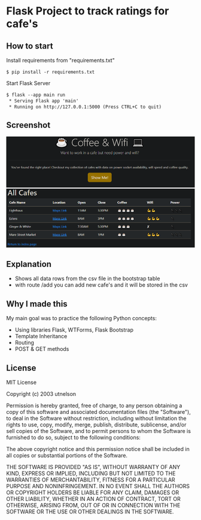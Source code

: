 # Flask Project to track ratings for cafe's

## How to start
Install requirements from "requirements.txt"
```
$ pip install -r requirements.txt
```
Start Flask Server
```
$ flask --app main run
 * Serving Flask app 'main'
 * Running on http://127.0.0.1:5000 (Press CTRL+C to quit)
 ```
## Screenshot
![image](2024-01-01%2000_45_07-Coffee%20and%20Wifi.png)
![image](2024-01-01%2000_46_41-Restaurants.png)

## Explanation
- Shows all data rows from the csv file in the bootstrap table
- with route /add you can add new cafe's and it will be stored in the csv

## Why I made this
My main goal was to practice the following Python concepts:
- Using libraries Flask, WTForms, Flask Bootstrap
- Template Inheritance
- Routing
- POST & GET methods

## License
MIT License

Copyright (c) 2003 utnelson

Permission is hereby granted, free of charge, to any person obtaining a copy
of this software and associated documentation files (the "Software"), to deal
in the Software without restriction, including without limitation the rights
to use, copy, modify, merge, publish, distribute, sublicense, and/or sell
copies of the Software, and to permit persons to whom the Software is
furnished to do so, subject to the following conditions:

The above copyright notice and this permission notice shall be included in all
copies or substantial portions of the Software.

THE SOFTWARE IS PROVIDED "AS IS", WITHOUT WARRANTY OF ANY KIND, EXPRESS OR
IMPLIED, INCLUDING BUT NOT LIMITED TO THE WARRANTIES OF MERCHANTABILITY,
FITNESS FOR A PARTICULAR PURPOSE AND NONINFRINGEMENT. IN NO EVENT SHALL THE
AUTHORS OR COPYRIGHT HOLDERS BE LIABLE FOR ANY CLAIM, DAMAGES OR OTHER
LIABILITY, WHETHER IN AN ACTION OF CONTRACT, TORT OR OTHERWISE, ARISING FROM,
OUT OF OR IN CONNECTION WITH THE SOFTWARE OR THE USE OR OTHER DEALINGS IN THE
SOFTWARE.